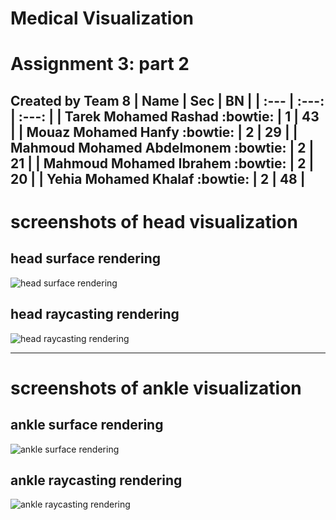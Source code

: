 # Medical Visualization
# Assignment 3: part 2
Created by Team 8
| Name | Sec | BN |
| :---         |     :---:      |     :---:      |
| Tarek Mohamed Rashad :bowtie: | 1 | 43 |
| Mouaz Mohamed Hanfy :bowtie: | 2 | 29 |
| Mahmoud Mohamed Abdelmonem :bowtie: | 2 | 21 |
| Mahmoud Mohamed Ibrahem :bowtie: | 2 | 20 |
| Yehia Mohamed Khalaf :bowtie: | 2 | 48 |
----------------------------------------------------------------------------
# screenshots of head visualization
## head surface rendering 
![head surface rendering](https://user-images.githubusercontent.com/61325635/121076914-438ad480-c7d7-11eb-9bb0-46dce26feba4.png)
## head raycasting rendering 
![head raycasting rendering](https://user-images.githubusercontent.com/61325635/121077049-6b7a3800-c7d7-11eb-8c34-a8e69c54d397.png)

----------------------------------------------------------------------------
# screenshots of ankle visualization 

## ankle surface rendering 


![ankle surface rendering](https://user-images.githubusercontent.com/61325635/121076740-09b9ce00-c7d7-11eb-8b45-d1c3ca5bd77e.png)


## ankle raycasting rendering 


![ankle raycasting rendering](https://user-images.githubusercontent.com/61325635/121076870-32da5e80-c7d7-11eb-9f81-f98856a4a400.png)





